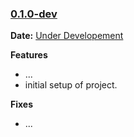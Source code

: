 ### [0.1.0-dev]

__Date:__ [Under Developement](https://github.com/subhmmisra/my_notes_be)

__Features__

- ...
- initial setup of project.

__Fixes__

- ...

[0.1.0-dev]: https://github.com/subhmmisra/my_notes_be
